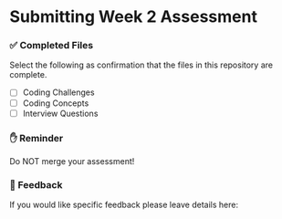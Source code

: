 # Submitting Week 2 Assessment

### ✅ Completed Files

Select the following as confirmation that the files in this repository are complete.

- [ ] Coding Challenges
- [ ] Coding Concepts
- [ ] Interview Questions

### ✋ Reminder

Do NOT merge your assessment!

### 📝 Feedback

If you would like specific feedback please leave details here:

